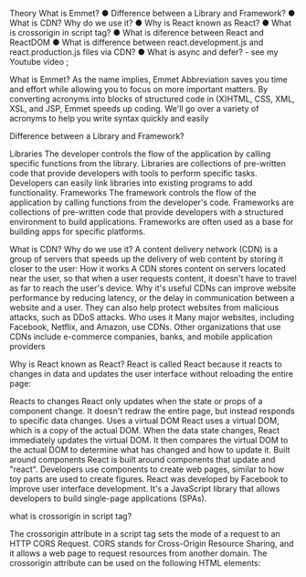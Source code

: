 Theory
What is Emmet?
● Difference between a Library and Framework?
● What is CDN? Why do we use it?
● Why is React known as React?
● What is crossorigin in script tag?
● What is diference between React and ReactDOM
● What is difference between react.development.js and react.production.js files via CDN?
● What is async and defer? - see my Youtube video ;

What is Emmet?
As the name implies, Emmet Abbreviation saves you time and effort while allowing you to focus on more important matters. By converting acronyms into blocks of structured code in (X)HTML, CSS, XML, XSL, and JSP, Emmet speeds up coding. We'll go over a variety of acronyms to help you write syntax quickly and easily


Difference between a Library and Framework?

Libraries
The developer controls the flow of the application by calling specific functions from the library. Libraries are collections of pre-written code that provide developers with tools to perform specific tasks. Developers can easily link libraries into existing programs to add functionality. 
Frameworks
The framework controls the flow of the application by calling functions from the developer's code. Frameworks are collections of pre-written code that provide developers with a structured environment to build applications. Frameworks are often used as a base for building apps for specific platforms. 





What is CDN? Why do we use it?
A content delivery network (CDN) is a group of servers that speeds up the delivery of web content by storing it closer to the user: 
How it works
A CDN stores content on servers located near the user, so that when a user requests content, it doesn't have to travel as far to reach the user's device. 
Why it's useful
CDNs can improve website performance by reducing latency, or the delay in communication between a website and a user. They can also help protect websites from malicious attacks, such as DDoS attacks. 
Who uses it
Many major websites, including Facebook, Netflix, and Amazon, use CDNs. Other organizations that use CDNs include e-commerce companies, banks, and mobile application providers

Why is React known as React?
React is called React because it reacts to changes in data and updates the user interface without reloading the entire page: 

Reacts to changes
React only updates when the state or props of a component change. It doesn't redraw the entire page, but instead responds to specific data changes. 
Uses a virtual DOM
React uses a virtual DOM, which is a copy of the actual DOM. When the data state changes, React immediately updates the virtual DOM. It then compares the virtual DOM to the actual DOM to determine what has changed and how to update it. 
Built around components
React is built around components that update and "react". Developers use components to create web pages, similar to how toy parts are used to create figures. 
React was developed by Facebook to improve user interface development. It's a JavaScript library that allows developers to build single-page applications (SPAs). 

what is crossorigin in script tag?

The crossorigin attribute in a script tag sets the mode of a request to an HTTP CORS Request. CORS stands for Cross-Origin Resource Sharing, and it allows a web page to request resources from another domain. 
The crossorigin attribute can be used on the following HTML elements: <audio>, <img>, <link>, <script>


What is diference between React and ReactDOM?


The main difference between React and ReactDOM is that React is used to define user interfaces, while ReactDOM is used to render those interfaces in a web environment: 
React
A JavaScript library that provides tools and concepts for building user interfaces. React is used for components, classes, and elements. 
ReactDOM
A package that provides methods for managing React components and rendering them on the web. ReactDOM is used for methods like render() or findDOMNode(). 
React and ReactDOM are two packages that work together to form the foundation of React web applications. React components are used to organize user interfaces, and ReactDOM acts as a bridge between React components and the DOM elements that make up a web page. 
React and ReactDOM were split into two libraries when React Native was introduced, a React platform for mobile development. React is used in both web and mobile, while ReactDOM is only used in web apps


What is difference between react.development.js and react.production.js files via CDN?

When using React via CDN, you can choose between react.development.js and react.production.js. Here's a breakdown of their differences:
react.development.js:
Purpose: Used during development.
Features:
Includes helpful warnings and error messages to aid debugging.
Unminified, making it easier to read and debug.
Larger file size due to the extra debugging features.
Slower performance compared to the production version.
react.production.js:
Purpose: Used for deploying your application to production.
Features:
Minified and compressed, resulting in a smaller file size.
Faster performance due to optimizations and removal of debugging code.
No warnings or error messages, as they are not needed in production.
In summary:
Use react.development.js while developing your app to benefit from debugging tools and warnings.
Switch to react.production.js when deploying your application to ensure optimal performance and a smaller bundle size.





What is async and defer?

In JavaScript, the async and defer attributes are used to load scripts asynchronously without blocking rendering. The main difference between the two is when the script is executed:
async
Executes as soon as possible, in no particular order. This is a good choice for scripts that don't need to interact with the DOM, like scripts that load images or videos.
defer
Executes in sequence toward the end of the loading process, just before the DOMContentLoaded event. This is a good choice for scripts that need to interact with the DOM, like scripts that initialize widgets or add event listeners.